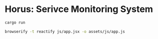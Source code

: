 # Horus: Serivce Monitoring System

```bash
cargo run
```

```bash
browserify -t reactify js/app.jsx -o assets/js/app.js
```
